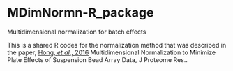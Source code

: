 # MDimNormn-R_package
Multidimensional normalization for batch effects

This is a shared R codes for the normalization method that was described in the paper, [Hong, _et al_., 2016](https://doi.org/10.1021/acs.jproteome.5b01131)
Multidimensional Normalization to Minimize Plate Effects of Suspension Bead Array Data, J Proteome Res..
